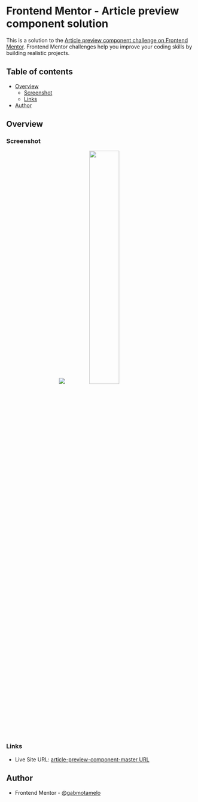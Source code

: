 # Frontend Mentor - Article preview component solution

This is a solution to the [Article preview component challenge on Frontend Mentor](https://www.frontendmentor.io/challenges/article-preview-component-dYBN_pYFT). Frontend Mentor challenges help you improve your coding skills by building realistic projects. 


## Table of contents

- [Overview](#overview)
  - [Screenshot](#screenshot)
  - [Links](#links)
- [Author](#author)

## Overview

### Screenshot


<p align="center">
  <img src="https://user-images.githubusercontent.com/88755473/143331780-3c341a12-574f-4e58-b740-514fb7ac6553.png">
  <img width="40%" src="https://user-images.githubusercontent.com/88755473/143331914-c33362f4-88ef-422f-b02f-9d3c95a1176b.png">
</p>

### Links

- Live Site URL: [article-preview-component-master URL](https://gabmotamelo.github.io/article-preview-component-master/)

## Author

- Frontend Mentor - [@gabmotamelo](https://www.frontendmentor.io/profile/gabmotamelo)
